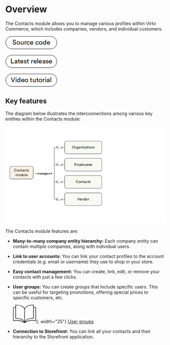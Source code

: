 ﻿# Overview

The Contacts module allows you to manage various profiles within Virto Commerce, which includes companies, vendors, and individual customers.

[![Source code](media/source_code.png)](https://github.com/VirtoCommerce/vc-module-customer)

[![Download](media/latest_release.png)](https://github.com/VirtoCommerce/vc-module-customer/releases)

[![video tutorial](media/video-tutorial-button.png)](https://youtu.be/pGv8uF0iiyc?si=dyhOu5MuUfKVqfB0)

## Key features

The diagram below illustrates the interconnections among various key entities within the Contacts module:

![Contacts module entity chart](media/entity-chart.png)

The Contacts module features are:

* **Many-to-many company entity hierarchy:** Each company entity can contain multiple companies, along with individual users.
* **Link to user accounts:** You can link your contact profiles to the account credentials (e.g. email or username) they use to shop in your store.
* **Easy contact management:** You can create, link, edit, or remove your contacts with just a few clicks.
* **User groups:** You can create groups that include specific users. This can be useful for targeting promotions, offering special prices to specific customers, etc. 
    
    ![Readmore](media/readmore.png){: width="25"} [User groups](../catalog-personalization/user-groups.md)

* **Connection to Storefront:** You can link all your contacts and their hierarchy to the Storefront application.

